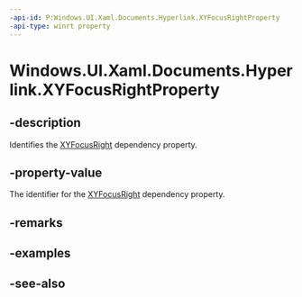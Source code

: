 ```yaml
---
-api-id: P:Windows.UI.Xaml.Documents.Hyperlink.XYFocusRightProperty
-api-type: winrt property
---
```


<!-- Property syntax
public Windows.UI.Xaml.DependencyProperty XYFocusRightProperty { get; }
-->

# Windows.UI.Xaml.Documents.Hyperlink.XYFocusRightProperty

## -description
Identifies the [XYFocusRight](hyperlink_xyfocusright.md) dependency property.



## -property-value
The identifier for the [XYFocusRight](hyperlink_xyfocusright.md) dependency property.

## -remarks

## -examples

## -see-also
